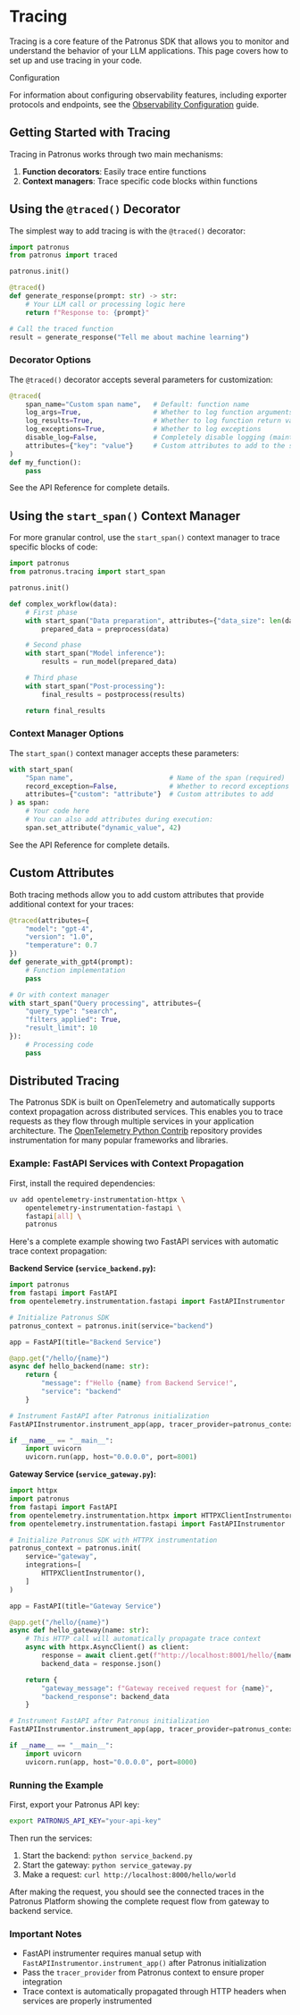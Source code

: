 # Tracing

Tracing is a core feature of the Patronus SDK that allows you to monitor and understand the behavior of your LLM applications. This page covers how to set up and use tracing in your code.

Configuration

For information about configuring observability features, including exporter protocols and endpoints, see the [Observability Configuration](../configuration/) guide.

## Getting Started with Tracing

Tracing in Patronus works through two main mechanisms:

1. **Function decorators**: Easily trace entire functions
1. **Context managers**: Trace specific code blocks within functions

## Using the `@traced()` Decorator

The simplest way to add tracing is with the `@traced()` decorator:

```python
import patronus
from patronus import traced

patronus.init()

@traced()
def generate_response(prompt: str) -> str:
    # Your LLM call or processing logic here
    return f"Response to: {prompt}"

# Call the traced function
result = generate_response("Tell me about machine learning")

```

### Decorator Options

The `@traced()` decorator accepts several parameters for customization:

```python
@traced(
    span_name="Custom span name",   # Default: function name
    log_args=True,                  # Whether to log function arguments
    log_results=True,               # Whether to log function return values
    log_exceptions=True,            # Whether to log exceptions
    disable_log=False,              # Completely disable logging (maintains spans)
    attributes={"key": "value"}     # Custom attributes to add to the span
)
def my_function():
    pass

```

See the API Reference for complete details.

## Using the `start_span()` Context Manager

For more granular control, use the `start_span()` context manager to trace specific blocks of code:

```python
import patronus
from patronus.tracing import start_span

patronus.init()

def complex_workflow(data):
    # First phase
    with start_span("Data preparation", attributes={"data_size": len(data)}):
        prepared_data = preprocess(data)

    # Second phase
    with start_span("Model inference"):
        results = run_model(prepared_data)

    # Third phase
    with start_span("Post-processing"):
        final_results = postprocess(results)

    return final_results

```

### Context Manager Options

The `start_span()` context manager accepts these parameters:

```python
with start_span(
    "Span name",                        # Name of the span (required)
    record_exception=False,             # Whether to record exceptions
    attributes={"custom": "attribute"}  # Custom attributes to add
) as span:
    # Your code here
    # You can also add attributes during execution:
    span.set_attribute("dynamic_value", 42)

```

See the API Reference for complete details.

## Custom Attributes

Both tracing methods allow you to add custom attributes that provide additional context for your traces:

```python
@traced(attributes={
    "model": "gpt-4",
    "version": "1.0",
    "temperature": 0.7
})
def generate_with_gpt4(prompt):
    # Function implementation
    pass

# Or with context manager
with start_span("Query processing", attributes={
    "query_type": "search",
    "filters_applied": True,
    "result_limit": 10
}):
    # Processing code
    pass

```

## Distributed Tracing

The Patronus SDK is built on OpenTelemetry and automatically supports context propagation across distributed services. This enables you to trace requests as they flow through multiple services in your application architecture. The [OpenTelemetry Python Contrib](https://github.com/open-telemetry/opentelemetry-python-contrib) repository provides instrumentation for many popular frameworks and libraries.

### Example: FastAPI Services with Context Propagation

First, install the required dependencies:

```bash
uv add opentelemetry-instrumentation-httpx \
    opentelemetry-instrumentation-fastapi \
    fastapi[all] \
    patronus

```

Here's a complete example showing two FastAPI services with automatic trace context propagation:

**Backend Service (`service_backend.py`):**

```python
import patronus
from fastapi import FastAPI
from opentelemetry.instrumentation.fastapi import FastAPIInstrumentor

# Initialize Patronus SDK
patronus_context = patronus.init(service="backend")

app = FastAPI(title="Backend Service")

@app.get("/hello/{name}")
async def hello_backend(name: str):
    return {
        "message": f"Hello {name} from Backend Service!",
        "service": "backend"
    }

# Instrument FastAPI after Patronus initialization
FastAPIInstrumentor.instrument_app(app, tracer_provider=patronus_context.tracer_provider)

if __name__ == "__main__":
    import uvicorn
    uvicorn.run(app, host="0.0.0.0", port=8001)

```

**Gateway Service (`service_gateway.py`):**

```python
import httpx
import patronus
from fastapi import FastAPI
from opentelemetry.instrumentation.httpx import HTTPXClientInstrumentor
from opentelemetry.instrumentation.fastapi import FastAPIInstrumentor

# Initialize Patronus SDK with HTTPX instrumentation
patronus_context = patronus.init(
    service="gateway",
    integrations=[
        HTTPXClientInstrumentor(),
    ]
)

app = FastAPI(title="Gateway Service")

@app.get("/hello/{name}")
async def hello_gateway(name: str):
    # This HTTP call will automatically propagate trace context
    async with httpx.AsyncClient() as client:
        response = await client.get(f"http://localhost:8001/hello/{name}")
        backend_data = response.json()

    return {
        "gateway_message": f"Gateway received request for {name}",
        "backend_response": backend_data
    }

# Instrument FastAPI after Patronus initialization
FastAPIInstrumentor.instrument_app(app, tracer_provider=patronus_context.tracer_provider)

if __name__ == "__main__":
    import uvicorn
    uvicorn.run(app, host="0.0.0.0", port=8000)

```

### Running the Example

First, export your Patronus API key:

```bash
export PATRONUS_API_KEY="your-api-key"

```

Then run the services:

1. Start the backend: `python service_backend.py`
1. Start the gateway: `python service_gateway.py`
1. Make a request: `curl http://localhost:8000/hello/world`

After making the request, you should see the connected traces in the Patronus Platform showing the complete request flow from gateway to backend service.

### Important Notes

- FastAPI instrumenter requires manual setup with `FastAPIInstrumentor.instrument_app()` after Patronus initialization
- Pass the `tracer_provider` from Patronus context to ensure proper integration
- Trace context is automatically propagated through HTTP headers when services are properly instrumented
